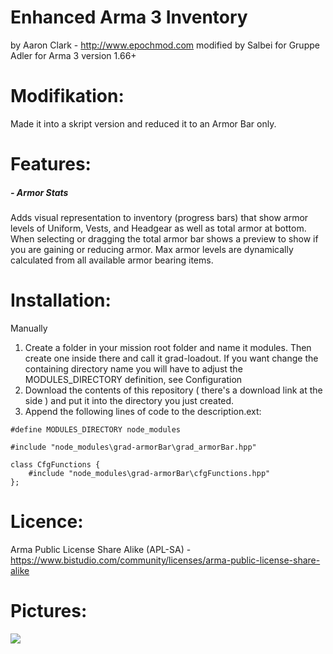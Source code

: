 Enhanced Arma 3 Inventory 
=====
by Aaron Clark - http://www.epochmod.com
modified by Salbei for Gruppe Adler
for Arma 3 version 1.66+

Modifikation:
=====
Made it into a skript version and reduced it to an Armor Bar only.

Features:
=====
##### - Armor Stats
Adds visual representation to inventory (progress bars) that show armor levels of Uniform, Vests, and Headgear as well as total armor at bottom. When selecting or dragging the total armor bar shows a preview to show if you are gaining or reducing armor. Max armor levels are dynamically calculated from all available armor bearing items.

Installation:
=====
Manually

1. Create a folder in your mission root folder and name it modules. Then create one inside there and call it grad-loadout. If you want change the containing directory name you will have to adjust the MODULES_DIRECTORY definition, see Configuration
2. Download the contents of this repository ( there's a download link at the side ) and put it into the directory you just created.
3. Append the following lines of code to the description.ext:
```
#define MODULES_DIRECTORY node_modules

#include "node_modules\grad-armorBar\grad_armorBar.hpp"

class CfgFunctions {
    #include "node_modules\grad-armorBar\cfgFunctions.hpp"
};
```
Licence:
=====
Arma Public License Share Alike (APL-SA) - https://www.bistudio.com/community/licenses/arma-public-license-share-alike

Pictures:
=====
![](http://i.imgur.com/WxYJX50.jpg)


